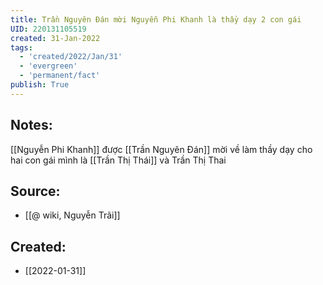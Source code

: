 ```yaml
---
title: Trần Nguyên Đán mời Nguyễn Phi Khanh là thầy dạy 2 con gái
UID: 220131105519
created: 31-Jan-2022
tags:
  - 'created/2022/Jan/31'
  - 'evergreen'
  - 'permanent/fact'
publish: True
---
```

## Notes:
[[Nguyễn Phi Khanh]] được [[Trần Nguyên Đán]] mời về làm thầy dạy cho hai con gái mình là [[Trần Thị Thái]] và Trần Thị Thai

## Source:
- [[@ wiki, Nguyễn Trãi]]


## Created:
- [[2022-01-31]]

